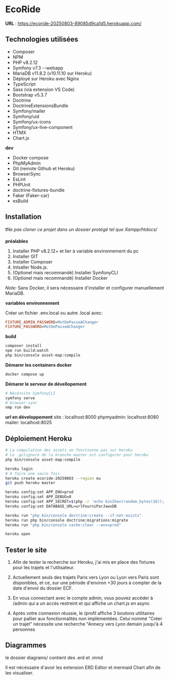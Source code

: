 # EcoRide

**URL** : https://ecoride-20250803-89085d9ca1d5.herokuapp.com/

## Technologies utilisées
- Composer
- NPM
- PHP v8.2.12
- Symfony v7.3 --webapp
- MariaDB v11.8.2 (v10.11.10 sur Heroku)
- Déployé sur Heroku avec Nginx
- TypeScript
- Sass (via extension VS Code)
- Bootstrap v5.3.7
- Doctrine
- DoctrineExtensionsBundle
- Symfony/mailer
- Symfony/uid
- Symfony/ux-icons
- Symfony/ux-live-component
- HTMX
- Chart.js

**dev**
- Docker compose
- PhpMyAdmin
- Git (remote Github et Heroku)
- BrowserSync
- EsLint
- PHPUnit
- doctrine-fixtures-bundle
- Faker (Faker-car)
- esBuild

## Installation
❗*Ne pas cloner ce projet dans un dossier protégé tel que Xampp/htdocs/*

**préalables**
1. Installer PHP v8.2.12+ et lier à variable environnement du pc
2. Installer GIT
3. Installer Composer
5. Intsaller Node.js.
6. (Optionel mais recommandé) Installer SymfonyCLI
7. (Optionel mais recommandé) Installer Docker

*Note*: Sans Docker, il sera nécessaire d'installer et configurer manuellement MariaDB.

**variables environnement**

Créer un fichier .env.local ou autre .local avec:
```ini
FIXTURE_ADMIN_PASSWORD=MotDePasseAChanger
FIXTURE_PASSWORD=MotDePasseAChanger
```

**build**
```bash
composer install
npm run build:watch
php bin/console asset-map:compile
```

**Démarer les containers docker**
```bash
docker compose up
```

**Démarer le serveur de dévellopement**

```bash
# Nécéssite SymfonyCLI
symfony serve
# browser-sync
nmp run dev
```

**url en développement**
site : localhost:8000
phpmyadmin: localhost:8080
mailer: localhost:8025 

## Déploiement Heroku
```bash
# La compilation des assets ne fonctionne pas sur heroku
# Le .gitignore de la branche master est configurer pour heroku
php bin/console asset-map:compile

heroku login
# A faire une seule fois
heroku create ecoride-20250803 --region eu
git push heroku master

heroku config:set APP_ENV=prod
heroku config:set APP_DEBUG=0
heroku config:set APP_SECRET=$(php -r 'echo bin2hex(random_bytes(16));')
heroku config:set DATABASE_URL=urlFourniParJawsDB

heroku run "php bin/console doctrine:create --if-not-exists"
heroku run php bin/console doctrine:migrations:migrate
heroku run "php bin/console cache:clear --env=prod"

heroku open
```

## Tester le site

1. Afin de tester la recherche sur Heroku, j'ai mis en place des fixtures pour les trajets et l'utilisateur.

2. Actuellement seuls des trajets Paris vers Lyon ou Lyon vers Paris sont disponibles, et ce, sur une période d'environ +30 jours à compter de la date d'envoi du dossier ECF.

3. En vous connectant avec le compte admin, vous pouvez accéder à /admin qui a un accès restreint et qui affiche un chart.js en async

4. Après votre connexion réussie, le /profil affiche 3 boutons utilitaires pour pallier aux fonctionnalités non implémentées. Celui nommé "Créer un trajet" nécessite une recherche "Annecy vers Lyon demain jusqu'à 4 personnes

## Diagrammes
le dossier diagrams/ contient des .erd et .mmd

Il est nécéssaire d'avoir les extension ERD Editor et mermaid Chart afin de les visualiser.
